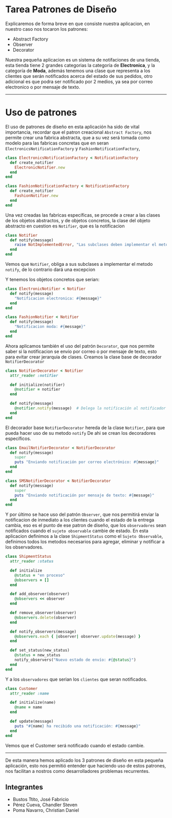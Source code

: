 # Tarea Patrones de Diseño

Explicaremos de forma breve en que consiste nuestra aplicacion, en nuestro caso nos tocaron los patrones:
- Abstract Factory
- Observer
- Decorator

Nuestra pequeña aplicacion es un sistema de notifaciones de una tienda, esta tienda tiene 2 grandes categorias
la categoría de **Electronica**, y la categoría de __Moda__, además tenemos una clase que representa a los clientes
que serán notificados acerca del estado de sus pedidos, otro adicional es que podra ser notificado por
2 medios, ya sea por correo electronico o por mensaje de texto.
___
# Uso de patrones
El uso de patrones de diseño en esta aplicación ha sido de vital importancia, recordar que el patron creacional
`Abstract Factory`, nos permite crear una fabrica abstracta, que a su vez será tomada como modelo para las
fabricas concretas que en seran `ElectronicsNotificationFactory` y `FashionNotificationFactory`, 

```ruby
class ElectronicsNotificationFactory < NotificationFactory
  def create_notifier
    ElectronicNotifier.new
  end
end

class FashionNotificationFactory < NotificationFactory
  def create_notifier
    FashionNotifier.new
  end
end
```
Una vez creadas las fabricas específicas, se procede a crear a las clases de los objetos abstractos, y de objetos
concretos, la clase del objeto abstracto en cuestion es `Notifier`, que es la notificacion

```ruby
class Notifier
  def notify(message)
    raise NotImplementedError, "Las subclases deben implementar el metodo notify"
  end
end
```
Vemos que `Notifier`, obliga a sus subclases a implementar el metodo `notify`, de lo contrario dará una excepcion

Y tenemos los objetos concretos que serian:
```ruby
class ElectronicNotifier < Notifier
  def notify(message)
    "Notificacion electronica: #{message}"
  end
end

class FashionNotifier < Notifier
  def notify(message)
    "Notificacion moda: #{message}"
  end
end
```
Ahora aplicamos también el uso del patrón `Decorator`, que nos permite saber si la notificacion se envio
por correo o por mensaje de texto, esto para evitar crear jerarquia de clases.
Creamos la clase base de decorador `NotifierDecorator`
```ruby
class NotifierDecorator < Notifier
  attr_reader :notifier

  def initialize(notifier)
    @notifier = notifier
  end

  def notify(message)
    @notifier.notify(message)  # Delega la notificación al notificador base
  end
end
```
El decorador base `NotifierDecorator` hereda de la clase `Notifier`, para que pueda hacer uso de su metodo `notify`
De ahi se crean los decoradores específicos.
```ruby
class EmailNotifierDecorator < NotifierDecorator
  def notify(message)
    super
    puts "Enviando notificación por correo electrónico: #{message}"
  end
end

class SMSNotifierDecorator < NotifierDecorator
  def notify(message)
    super
    puts "Enviando notificación por mensaje de texto: #{message}"
  end
end
```

Y por último se hace uso del patrón `Observer`, que nos permitirá enviar la notificacion de inmediato a los clientes
cuando el estado de la entrega cambia, eso es el punto de ese patron de diseño, que los `observadores` sean notificados
cuando el `sujeto observable` cambie de estado.
En esta aplicacion definimos a la clase `ShipmentStatus` como el `Sujeto Observable`, definimos todos los metodos
necesarios para agregar, eliminar y notificar a los observadores.
```ruby
class ShipmentStatus
  attr_reader :status

  def initialize
    @status = "en proceso"
    @observers = []
  end

  def add_observer(observer)
    @observers << observer
  end

  def remove_observer(observer)
    @observers.delete(observer)
  end

  def notify_observers(message)
    @observers.each { |observer| observer.update(message) }
  end

  def set_status(new_status)
    @status = new_status
    notify_observers("Nuevo estado de envío: #{@status}")
  end
end
```
Y a los `observadores` que serian los `clientes` que seran notificados.
```ruby
class Customer
  attr_reader :name

  def initialize(name)
    @name = name
  end

  def update(message)
    puts "#{name} ha recibido una notificación: #{message}"
  end
end
```
Vemos que el Customer será notificado cuando el estado cambie.

---
De esta manera hemos aplicado los 3 patrones de diseño en esta pequeña aplicación, esto nos permitió entender
que haciendo uso de estos patrones, nos facilitan a nostros como desarrolladores problemas recurrentes.

## Integrantes

- Bustos Ttito, José Fabricio
- Pérez Cueva, Chandler Steven
- Poma Navarro, Christian Daniel
